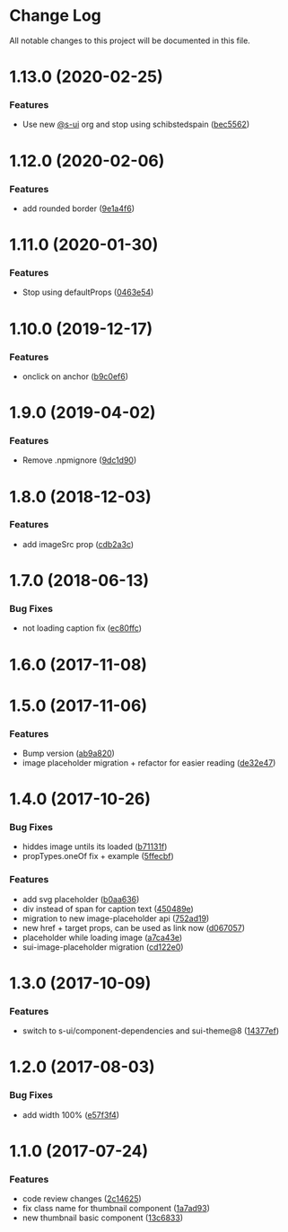 # Change Log

All notable changes to this project will be documented in this file.

# 1.13.0 (2020-02-25)


### Features

* Use new [@s-ui](https://github.com/s-ui) org and stop using schibstedspain ([bec5562](https://github.com/SUI-Components/schibsted-spain-components/commit/bec5562b4d59c0ca7fdd3c9eeebd298eaa430966))



# 1.12.0 (2020-02-06)


### Features

* add rounded border ([9e1a4f6](https://github.com/SUI-Components/schibsted-spain-components/commit/9e1a4f641ffb4ebed8f1682797897a379cccfc8b))



# 1.11.0 (2020-01-30)


### Features

* Stop using defaultProps ([0463e54](https://github.com/SUI-Components/schibsted-spain-components/commit/0463e54a804745ad50d32c4a2441b11b4569588e))



# 1.10.0 (2019-12-17)


### Features

* onclick on anchor ([b9c0ef6](https://github.com/SUI-Components/schibsted-spain-components/commit/b9c0ef6c263c33e626ac704168f416815e809df3))



# 1.9.0 (2019-04-02)


### Features

* Remove .npmignore ([9dc1d90](https://github.com/SUI-Components/schibsted-spain-components/commit/9dc1d90dfae37a3abcf058cf21c8ded777c41560))



# 1.8.0 (2018-12-03)


### Features

* add imageSrc prop ([cdb2a3c](https://github.com/SUI-Components/schibsted-spain-components/commit/cdb2a3c8d6dad037d9bbf991db9a0af48e122b53))



# 1.7.0 (2018-06-13)


### Bug Fixes

* not loading caption fix ([ec80ffc](https://github.com/SUI-Components/schibsted-spain-components/commit/ec80ffc596a9cd3f71f6783215a03f74a1cb754f))



# 1.6.0 (2017-11-08)



# 1.5.0 (2017-11-06)


### Features

* Bump version ([ab9a820](https://github.com/SUI-Components/schibsted-spain-components/commit/ab9a820fd0c2b9c04b68785ae0a854770dc8bf29))
* image placeholder migration + refactor for easier reading ([de32e47](https://github.com/SUI-Components/schibsted-spain-components/commit/de32e4739d29675b01874d794a6e9b84e93ba7f6))



# 1.4.0 (2017-10-26)


### Bug Fixes

* hiddes image untils its loaded ([b71131f](https://github.com/SUI-Components/schibsted-spain-components/commit/b71131fd4e20e3d8a4e9e1e4121629eef9109053))
* propTypes.oneOf fix + example ([5ffecbf](https://github.com/SUI-Components/schibsted-spain-components/commit/5ffecbf9d33843da48614810e3253ec2f74c3e09))


### Features

* add svg placeholder ([b0aa636](https://github.com/SUI-Components/schibsted-spain-components/commit/b0aa63687d5627303000aa81879ef13f7d2967a5))
* div instead of span for caption text ([450489e](https://github.com/SUI-Components/schibsted-spain-components/commit/450489e90c96624659ea0d3afab09edec05c1110))
* migration to new image-placeholder api ([752ad19](https://github.com/SUI-Components/schibsted-spain-components/commit/752ad197e3da03ecd5aa973cd72a537595f214db))
* new href + target props, can be used as link now ([d067057](https://github.com/SUI-Components/schibsted-spain-components/commit/d0670574753f9c9350f5292152fd702c9765002e))
* placeholder while loading image ([a7ca43e](https://github.com/SUI-Components/schibsted-spain-components/commit/a7ca43e8127e02afe62b95429506460f8ff53d9a))
* sui-image-placeholder migration ([cd122e0](https://github.com/SUI-Components/schibsted-spain-components/commit/cd122e0b97300a3e2f93537c24038a10f77e31e3))



# 1.3.0 (2017-10-09)


### Features

* switch to s-ui/component-dependencies and sui-theme@8 ([14377ef](https://github.com/SUI-Components/schibsted-spain-components/commit/14377ef3da0ea2170a7ba24048fea3c70b591e37))



# 1.2.0 (2017-08-03)


### Bug Fixes

* add width 100% ([e57f3f4](https://github.com/SUI-Components/schibsted-spain-components/commit/e57f3f40f9be225d2cbb5fd14b07d00d6e64f085))



# 1.1.0 (2017-07-24)


### Features

* code review changes ([2c14625](https://github.com/SUI-Components/schibsted-spain-components/commit/2c146257233e986b4a299501630ed6a565640fca))
* fix class name for thumbnail component ([1a7ad93](https://github.com/SUI-Components/schibsted-spain-components/commit/1a7ad934e86d2455b17de8bcb6d7fb7df710e568))
* new thumbnail basic component ([13c6833](https://github.com/SUI-Components/schibsted-spain-components/commit/13c68337d2cd790e3a19d33a57d23fe6ab73496a))



